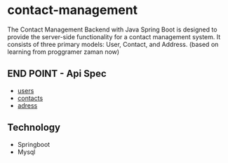 # contact-management

The Contact Management Backend with Java Spring Boot is designed to provide the server-side functionality for a contact management system. It consists of three primary models: User, Contact, and Address. (based on learning from proggramer zaman now)

## END POINT - Api Spec
* [users](https://github.com/amevide998/contact-management/blob/main/docs/user.md)
* [contacts](https://github.com/amevide998/contact-management/blob/main/docs/contact.md)
* [adress](https://github.com/amevide998/contact-management/blob/main/docs/address.md)

## Technology 
* Springboot
* Mysql
  
